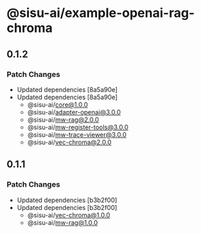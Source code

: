 # @sisu-ai/example-openai-rag-chroma

## 0.1.2

### Patch Changes

- Updated dependencies [8a5a90e]
- Updated dependencies [8a5a90e]
  - @sisu-ai/core@1.0.0
  - @sisu-ai/adapter-openai@3.0.0
  - @sisu-ai/mw-rag@2.0.0
  - @sisu-ai/mw-register-tools@3.0.0
  - @sisu-ai/mw-trace-viewer@3.0.0
  - @sisu-ai/vec-chroma@2.0.0

## 0.1.1

### Patch Changes

- Updated dependencies [b3b2f00]
- Updated dependencies [b3b2f00]
  - @sisu-ai/vec-chroma@1.0.0
  - @sisu-ai/mw-rag@1.0.0
